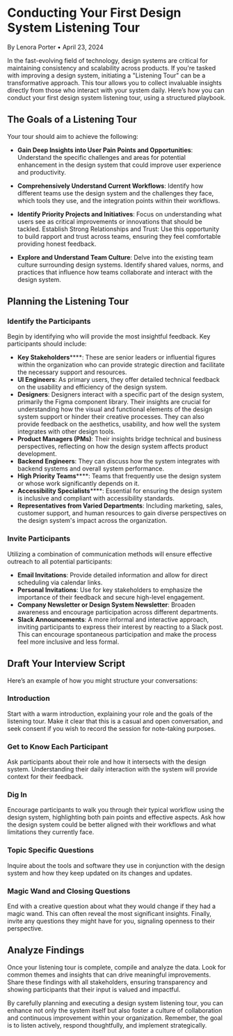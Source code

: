 # Conducting Your First Design System Listening Tour
By Lenora Porter • April 23, 2024

In the fast-evolving field of technology, design systems are critical for maintaining consistency and scalability across products. If you're tasked with improving a design system, initiating a "Listening Tour" can be a transformative approach. This tour allows you to collect invaluable insights directly from those who interact with your system daily. Here’s how you can conduct your first design system listening tour, using a structured playbook.

## The Goals of a Listening Tour
Your tour should aim to achieve the following:

- **Gain Deep Insights into User Pain Points and Opportunities**: Understand the specific challenges and areas for potential enhancement in the design system that could improve user experience and productivity.

- **Comprehensively Understand Current Workflows**: Identify how different teams use the design system and the challenges they face, which tools they use, and the integration points within their workflows.

- **Identify Priority Projects and Initiatives**: Focus on understanding what users see as critical improvements or innovations that should be tackled.
Establish Strong Relationships and Trust: Use this opportunity to build rapport and trust across teams, ensuring they feel comfortable providing honest feedback.

- **Explore and Understand Team Culture**: Delve into the existing team culture surrounding design systems. Identify shared values, norms, and practices that influence how teams collaborate and interact with the design system.


## Planning the Listening Tour
### Identify the Participants
Begin by identifying who will provide the most insightful feedback. Key participants should include:

- **Key Stakeholders******: These are senior leaders or influential figures within the organization who can provide strategic direction and facilitate the necessary support and resources.
- **UI Engineers**: As primary users, they offer detailed technical feedback on the usability and efficiency of the design system.
- **Designers**: Designers interact with a specific part of the design system, primarily the Figma component library. Their insights are crucial for understanding how the visual and functional elements of the design system support or hinder their creative processes. They can also provide feedback on the aesthetics, usability, and how well the system integrates with other design tools.
- **Product Managers (PMs)**: Their insights bridge technical and business perspectives, reflecting on how the design system affects product development.
- **Backend Engineers**: They can discuss how the system integrates with backend systems and overall system performance.
- **High Priority Teams******: Teams that frequently use the design system or whose work significantly depends on it.
- **Accessibility Specialists******: Essential for ensuring the design system is inclusive and compliant with accessibility standards.
- **Representatives from Varied Departments**: Including marketing, sales, customer support, and human resources to gain diverse perspectives on the design system's impact across the organization.

### Invite Participants
Utilizing a combination of communication methods will ensure effective outreach to all potential participants:

- **Email Invitations**: Provide detailed information and allow for direct scheduling via calendar links.
- **Personal Invitations**: Use for key stakeholders to emphasize the importance of their feedback and secure high-level engagement.
- **Company Newsletter or Design System Newsletter**: Broaden awareness and encourage participation across different departments.
- **Slack Announcements**: A more informal and interactive approach, inviting participants to express their interest by reacting to a Slack post. This can encourage spontaneous participation and make the process feel more inclusive and less formal.

## Draft Your Interview Script
Here’s an example of how you might structure your conversations:

### Introduction
Start with a warm introduction, explaining your role and the goals of the listening tour. Make it clear that this is a casual and open conversation, and seek consent if you wish to record the session for note-taking purposes.

### Get to Know Each Participant
Ask participants about their role and how it intersects with the design system. Understanding their daily interaction with the system will provide context for their feedback.

### Dig In
Encourage participants to walk you through their typical workflow using the design system, highlighting both pain points and effective aspects. Ask how the design system could be better aligned with their workflows and what limitations they currently face.

### Topic Specific Questions
Inquire about the tools and software they use in conjunction with the design system and how they keep updated on its changes and updates.

### Magic Wand and Closing Questions
End with a creative question about what they would change if they had a magic wand. This can often reveal the most significant insights. Finally, invite any questions they might have for you, signaling openness to their perspective.

## Analyze Findings
Once your listening tour is complete, compile and analyze the data. Look for common themes and insights that can drive meaningful improvements. Share these findings with all stakeholders, ensuring transparency and showing participants that their input is valued and impactful.

By carefully planning and executing a design system listening tour, you can enhance not only the system itself but also foster a culture of collaboration and continuous improvement within your organization. Remember, the goal is to listen actively, respond thoughtfully, and implement strategically.
